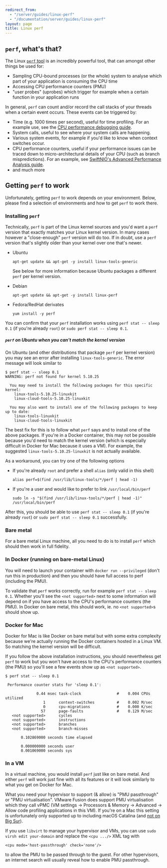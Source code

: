 ```yaml
---
redirect_from: 
  - "/server/guides/linux-perf"
  - "/documentation/server/guides/linux-perf"
layout: page
title: Linux perf
---
```


## `perf`, what's that?

The Linux [`perf` tool](https://perf.wiki.kernel.org/index.php/Main_Page) is an incredibly powerful tool, that can amongst other things be used for:

- Sampling CPU-bound processes (or the whole) system to analyse which part of your application is consuming the CPU time
- Accessing CPU performance counters (PMU)
- "user probes" (uprobes) which trigger for example when a certain function in your application runs

In general, `perf` can count and/or record the call stacks of your threads when a certain event occurs. These events can be triggered by:

- Time (e.g. 1000 times per second), useful for time profiling. For an example use, see the [CPU performance debugging guide](/documentation/server/guides/technical/performance/).
- System calls, useful to see where your system calls are happening.
- Various system events, for example if you'd like to know when context switches occur.
- CPU performance counters, useful if your performance issues can be traced down to micro-architectural details of your CPU (such as branch mispredictions). For an example, see [SwiftNIO's Advanced Performance Analysis guide](https://github.com/apple/swift-nio/blob/main/docs/advanced-performance-analysis.md).
- and much more

## Getting `perf` to work

Unfortunately, getting `perf` to work depends on your environment. Below, please find a selection of environments and how to get `perf` to work there.

### Installing `perf`

Technically, `perf` is part of the Linux kernel sources and you'd want a `perf` version that exactly matches your Linux kernel version. In many cases however a "close-enough" `perf` version will do too. If in doubt, use a `perf` version that's slightly older than your kernel over one that's newer.

- Ubuntu

    ```
    apt-get update && apt-get -y install linux-tools-generic
    ```

  See below for more information because Ubuntu packages a different `perf` per kernel version.
- Debian

    ```
    apt-get update && apt-get -y install linux-perf
    ```

- Fedora/RedHat derivates

   ```
   yum install -y perf
   ```

You can confirm that your `perf` installation works using  `perf stat -- sleep 0.1` (if you're already `root`) or `sudo perf stat -- sleep 0.1`.


##### `perf` on Ubuntu when you can't match the kernel version

On Ubuntu (and other distributions that package `perf` per kernel version) you may see an error after installing `linux-tools-generic`. The error message will look similar to

```
$ perf stat -- sleep 0.1
WARNING: perf not found for kernel 5.10.25

  You may need to install the following packages for this specific kernel:
    linux-tools-5.10.25-linuxkit
    linux-cloud-tools-5.10.25-linuxkit

  You may also want to install one of the following packages to keep up to date:
    linux-tools-linuxkit
    linux-cloud-tools-linuxkit
```

The best fix for this is to follow what `perf` says and to install one of the above packages. If you're in a Docker container, this may not be possible because you'd need to match the kernel version (which is especially difficult in Docker for Mac because it uses a VM). For example, the suggested `linux-tools-5.10.25-linuxkit` is not actually available.

As a workaround, you can try one of the following options

- If you're already `root` and prefer a shell `alias` (only valid in this shell)

    ```
    alias perf=$(find /usr/lib/linux-tools/*/perf | head -1)
    ```

- If you're a user and would like to prefer to link `/usr/local/bin/perf`

    ```
    sudo ln -s "$(find /usr/lib/linux-tools/*/perf | head -1)" /usr/local/bin/perf
    ```

After this, you should be able to use `perf stat -- sleep 0.1` (if you're already `root`) or `sudo perf stat -- sleep 0.1` successfully.

### Bare metal

For a bare metal Linux machine, all you need to do is to install `perf` which should then work in full fidelity.

### In Docker (running on bare-metal Linux)

You will need to launch your container with `docker run --privileged` (don't run this in production) and then you should have full access to perf (including the PMU).

To validate that `perf` works correctly, run for example `perf stat -- sleep 0.1`. Whether you'll see the `<not supported>` next to some information will depend on if you have access to the CPU's performance counters (the PMU). In Docker on bare metal, this should work, ie. no `<not supported>`s should show up.

### Docker for Mac

Docker for Mac is like Docker on bare metal but with some extra complexity because we're actually running the Docker containers hosted in a Linux VM. So matching the kernel version will be difficult.

If you follow the above installation instructions, you should nevertheless get `perf` to work but you won't have access to the CPU's performance counters (the PMU) so you'll see a few events show up as `<not supported>`.

```
$ perf stat -- sleep 0.1

 Performance counter stats for 'sleep 0.1':

              0.44 msec task-clock                #    0.004 CPUs utilized
                 1      context-switches          #    0.002 M/sec
                 0      cpu-migrations            #    0.000 K/sec
                57      page-faults               #    0.129 M/sec
   <not supported>      cycles
   <not supported>      instructions
   <not supported>      branches
   <not supported>      branch-misses

       0.102869000 seconds time elapsed

       0.000000000 seconds user
       0.001069000 seconds sys
```

### In a VM

In a virtual machine, you would install `perf` just like on bare metal. And either `perf` will work just fine with all its features or it will look similarly to what you get on Docker for Mac.

What you need your hypervisor to support (& allow) is "PMU passthrough" or "PMU virtualisation". VMware Fusion does support PMU virtualisation which they call vPMC (VM settings -> Processors & Memory -> Advanced -> Allow code profiling applications in this VM). If you're on a Mac this setting is unfortunately only supported up to including macOS Catalina (and [not on Big Sur](https://kb.vmware.com/s/article/81623)).

If you use `libvirt` to manage your hypervisor and VMs, you can use `sudo virsh edit your-domain` and replace the `<cpu .../>` XML tag with

    <cpu mode='host-passthrough' check='none'/>

to allow the PMU to be passed through to the guest. For other hypervisors, an internet search will usually reveal how to enable PMU passthrough.
